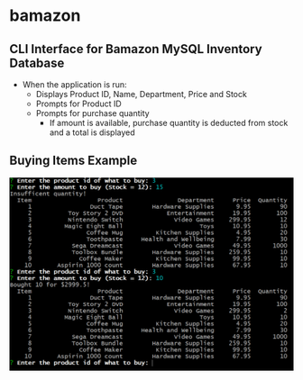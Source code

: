 # bamazon

## CLI Interface for Bamazon MySQL Inventory Database

* When the application is run:
    * Displays Product ID, Name, Department, Price and Stock
    * Prompts for Product ID
    * Prompts for purchase quantity
        * If amount is available, purchase quantity is deducted from stock and a total is displayed

## Buying Items Example

![image of CLI interface](https://github.com/chrisgud/bamazon/blob/master/media/BuyingItems.PNG)